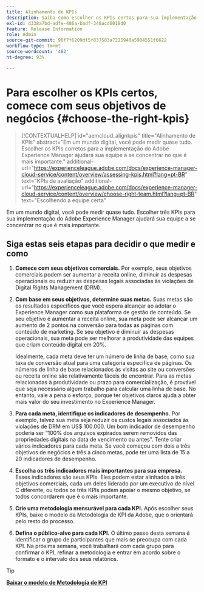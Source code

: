 ```yaml
---
title: Alinhamento de KPIs
description: Saiba como escolher os KPIs certos para sua implementação do AEM
exl-id: d338a7bd-adfe-486a-badf-348acd6018d0
feature: Release Information
role: Admin
source-git-commit: 90f7f6209df5f837583a7225940a5984551f6622
workflow-type: tm+mt
source-wordcount: '482'
ht-degree: 93%

---
```


# Para escolher os KPIs certos, comece com seus objetivos de negócios {#choose-the-right-kpis}

>[!CONTEXTUALHELP]
>id="aemcloud_alignkpis"
>title="Alinhamento de KPIs"
>abstract="Em um mundo digital, você pode medir quase tudo. Escolher os KPIs corretos para a implementação do Adobe Experience Manager ajudará sua equipe a se concentrar no que é mais importante."
>additional-url="https://experienceleague.adobe.com/docs/experience-manager-cloud-service/content/overview/assessing-kpis.html?lang=pt-BR" text="KPIs de avaliação"
>additional-url="https://experienceleague.adobe.com/docs/experience-manager-cloud-service/content/overview/choose-right-team.html?lang=pt-BR" text="Escolhendo a equipe certa"

Em um mundo digital, você pode medir quase tudo. Escolher três KPIs para sua implementação do Adobe Experience Manager ajudará sua equipe a se concentrar no que é mais importante.


## **Siga estas seis etapas para decidir o que medir e como**


1. **Comece com seus objetivos comerciais.** Por exemplo, seus objetivos comerciais podem ser aumentar a receita online, diminuir as despesas operacionais ou reduzir as despesas legais associadas às violações de Digital Rights Management (DRM).

1. **Com base em seus objetivos, determine suas metas.** Suas metas são os resultados específicos que você espera alcançar ao adotar o Experience Manager como sua plataforma de gestão de conteúdo. Se seu objetivo é aumentar a receita online, sua meta pode ser alcançar um aumento de 2 pontos na conversão para todas as páginas com conteúdo de marketing. Se seu objetivo é diminuir as despesas operacionais, sua meta pode ser melhorar a produtividade das equipes que criam conteúdo digital em 20%.

   Idealmente, cada meta deve ter um número de linha de base, como sua taxa de conversão atual para uma categoria específica de páginas. Os números de linha de base relacionados às visitas ao site ou conversões ou receita online são relativamente fáceis de encontrar. Para as metas relacionadas à produtividade ou prazo para comercialização, é provável que seja necessário algum trabalho para calcular uma linha de base. No entanto, vale a pena o esforço, porque ter objetivos claros ajuda a obter mais valor do seu investimento no Experience Manager.

1. **Para cada meta, identifique os indicadores de desempenho.** Por exemplo, talvez sua meta seja reduzir os custos legais associados às violações de DRM em US$ 100.000. Um bom indicador de desempenho poderia ser “100% dos arquivos expirados serem removidos das propriedades digitais na data de vencimento ou antes”. Tente criar vários indicadores para cada meta. Se você começou com dois a três objetivos de negócios e três a cinco metas, pode ter uma lista de 15 a 20 indicadores de desempenho.

1. **Escolha os três indicadores mais importantes para sua empresa.** Esses indicadores são seus KPIs. Eles podem estar alinhados a três objetivos comerciais, cada um deles liderado por um executivo de nível C diferente, ou todos os três KPIs podem apoiar o mesmo objetivo, se todos concordarem que é o mais importante.

1. **Crie uma metodologia mensurável para cada KPI.** Após escolher seus KPIs, baixe o modelo da Metodologia de KPI da Adobe, que o orientará pelo resto do processo.

1. **Defina o público-alvo para cada KPI.** O último passo desta semana é identificar o grupo de participantes que mais se preocupa com cada KPI. Na próxima semana, você trabalhará com cada grupo para confirmar o KPI, refinar a metodologia e entrar em acordo sobre o formato e o intervalo dos seus relatórios.

>[!TIP]
>
>[**Baixar o modelo de Metodologia de KPI**](https://experienceleague.adobe.com/welcome/aem/assets/img/KPI_Methodology_Template.png)
